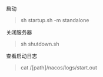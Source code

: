 启动  

> sh startup.sh -m standalone

关闭服务器

> sh shutdown.sh

查看启动日志

> cat /[path]/nacos/logs/start.out